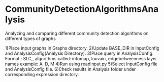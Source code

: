 # CommunityDetectionAlgorithmsAnalysis
Analyzing and comparing different community detection algorithms on different types of graphs

1)Place input graphs in Graphs directory.
2)Update BASE_DIR in InputConfig and AnalysisConfig(Analysis Directory).
3)Place query in AnalysisConfig. Format : SLC,<communityAlgo>,<layer-name> 
	algorithms called: infomap, louvain, edgebetweenness
	layer names example: A, D, M
4)Run using readInput.py
5)Select InputConfig file and AnalysisConfig file. 
6)Check results in Analysis folder under corresponding expression directory.